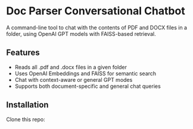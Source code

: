 # Doc Parser Conversational Chatbot

A command-line tool to chat with the contents of PDF and DOCX files in a folder, using OpenAI GPT models with FAISS-based retrieval.

## Features
- Reads all .pdf and .docx files in a given folder
- Uses OpenAI Embeddings and FAISS for semantic search
- Chat with context-aware or general GPT modes
- Supports both document-specific and general chat queries

## Installation

Clone this repo: